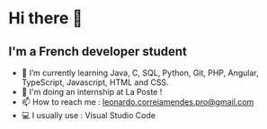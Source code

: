 # Hi there 👋

## I'm a French developer student

- 🌱 I’m currently learning Java, C, SQL, Python, Git, PHP, Angular, TypeScript, Javascript, HTML and CSS.
- 🏢 I'm doing an internship at La Poste !
- 📫 How to reach me : leonardo.correiamendes.pro@gmail.com
- 💻 I usually use : Visual Studio Code
<!--
**leonardo-correiamendes/leonardo-correiamendes** is a ✨ _special_ ✨ repository because its `README.md` (this file) appears on your GitHub profile.

Here are some ideas to get you started:

- 🔭 I’m currently working on ...
- 🌱 I’m currently learning Java, C, SQL and Python
- 👯 I’m looking to collaborate on ...
- 🤔 I’m looking for help with ...
- 💬 Ask me about ...
- 📫 How to reach me: ...
- 😄 Pronouns: ...
- ⚡ Fun fact: ...
-->

